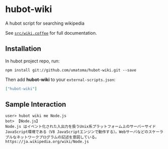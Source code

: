 # hubot-wiki

A hubot script for searching wikipedia

See [`src/wiki.coffee`](src/wiki.coffee) for full documentation.

## Installation

In hubot project repo, run:

`npm install git://github.com/umatoma/hubot-wiki.git --save`

Then add **hubot-wiki** to your `external-scripts.json`:

```json
["hubot-wiki"]
```

## Sample Interaction

```
user> hubot wiki me Node.js
bot> 【Node.js】
Node.js はイベント化された入出力を扱うUnix系プラットフォーム上のサーバーサイドJavaScript環境である（V8 JavaScriptエンジンで動作する）。Webサーバなどのスケーラブルなネットワークプログラムの記述を意図している。
https://ja.wikipedia.org/wiki/Node.js
```